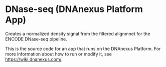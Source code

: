 <!-- dx-header -->
# DNase-seq (DNAnexus Platform App)

Creates a normalized density signal from the filtered alignmnet for the ENCODE DNase-seq pipeline.

This is the source code for an app that runs on the DNAnexus Platform.
For more information about how to run or modify it, see
https://wiki.dnanexus.com/.
<!-- /dx-header -->

